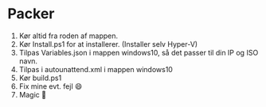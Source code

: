 # Packer

1. Kør altid fra roden af mappen. 
2. Kør Install.ps1 for at installerer. (Installer selv Hyper-V)
3. Tilpas Variables.json i mappen windows10, så det passer til din IP og ISO navn.
4. Tilpas i autounattend.xml i mappen windows10
5. Kør build.ps1
6. Fix mine evt. fejl :smile:
7. Magic :brown_heart:


